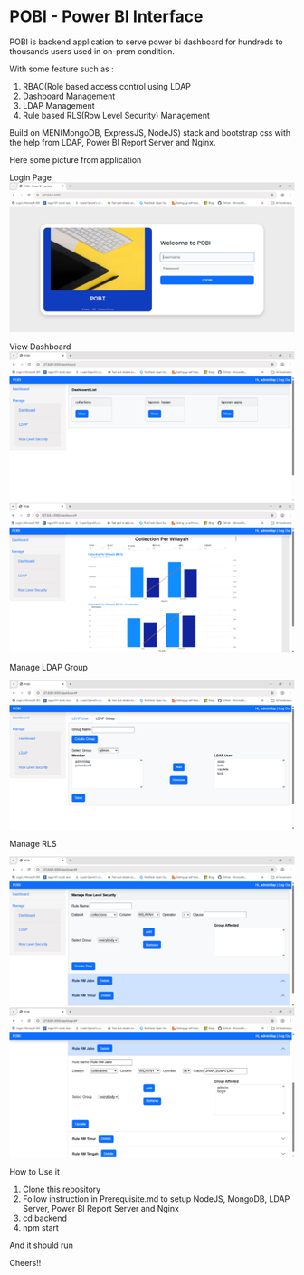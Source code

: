 # POBI - Power BI Interface

POBI is backend application to serve power bi dashboard for hundreds to thousands users used in on-prem condition.

With some feature such as :
1. RBAC(Role based access control using LDAP
2. Dashboard Management
3. LDAP Management
4. Rule based RLS(Row Level Security) Management

Build on MEN(MongoDB, ExpressJS, NodeJS) stack and bootstrap css with the help from LDAP, Power BI Report Server and Nginx.

Here some picture from application

Login Page
![login_page](https://github.com/renosuprastiyo/pobi-powerbi-userinterface/blob/main/resources/login_page.png)

View Dashboard
![dashboard_page](https://github.com/renosuprastiyo/pobi-powerbi-userinterface/blob/main/resources/dashboard_page.png)
![view_dashboard](https://github.com/renosuprastiyo/pobi-powerbi-userinterface/blob/main/resources/view_dashboard.png)

Manage LDAP Group

![manage_ldap_group](https://github.com/renosuprastiyo/pobi-powerbi-userinterface/blob/main/resources/manage_ldap_group.png)

Manage RLS

![manage_rls](https://github.com/renosuprastiyo/pobi-powerbi-userinterface/blob/main/resources/manage_rls.png)
![manage_rls_view](https://github.com/renosuprastiyo/pobi-powerbi-userinterface/blob/main/resources/manage_rls_view.png)

How to Use it

1. Clone this repository
2. Follow instruction in Prerequisite.md to setup NodeJS, MongoDB, LDAP Server, Power BI Report Server and Nginx
3. cd backend
4. npm start

And it should run

Cheers!!
